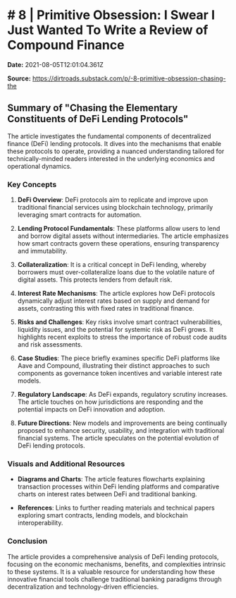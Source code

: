 # # 8 | Primitive Obsession: I Swear I Just Wanted To Write a Review of Compound Finance

**Date:** 2021-08-05T12:01:04.361Z

**Source:** https://dirtroads.substack.com/p/-8-primitive-obsession-chasing-the

## Summary of "Chasing the Elementary Constituents of DeFi Lending Protocols"

The article investigates the fundamental components of decentralized finance (DeFi) lending protocols. It dives into the mechanisms that enable these protocols to operate, providing a nuanced understanding tailored for technically-minded readers interested in the underlying economics and operational dynamics.

### Key Concepts

1. **DeFi Overview**: DeFi protocols aim to replicate and improve upon traditional financial services using blockchain technology, primarily leveraging smart contracts for automation.

2. **Lending Protocol Fundamentals**: These platforms allow users to lend and borrow digital assets without intermediaries. The article emphasizes how smart contracts govern these operations, ensuring transparency and immutability.

3. **Collateralization**: It is a critical concept in DeFi lending, whereby borrowers must over-collateralize loans due to the volatile nature of digital assets. This protects lenders from default risk.

4. **Interest Rate Mechanisms**: The article explores how DeFi protocols dynamically adjust interest rates based on supply and demand for assets, contrasting this with fixed rates in traditional finance.

5. **Risks and Challenges**: Key risks involve smart contract vulnerabilities, liquidity issues, and the potential for systemic risk as DeFi grows. It highlights recent exploits to stress the importance of robust code audits and risk assessments.

6. **Case Studies**: The piece briefly examines specific DeFi platforms like Aave and Compound, illustrating their distinct approaches to such components as governance token incentives and variable interest rate models.

7. **Regulatory Landscape**: As DeFi expands, regulatory scrutiny increases. The article touches on how jurisdictions are responding and the potential impacts on DeFi innovation and adoption.

8. **Future Directions**: New models and improvements are being continually proposed to enhance security, usability, and integration with traditional financial systems. The article speculates on the potential evolution of DeFi lending protocols.

### Visuals and Additional Resources

- **Diagrams and Charts**: The article features flowcharts explaining transaction processes within DeFi lending platforms and comparative charts on interest rates between DeFi and traditional banking.

- **References**: Links to further reading materials and technical papers exploring smart contracts, lending models, and blockchain interoperability.

### Conclusion

The article provides a comprehensive analysis of DeFi lending protocols, focusing on the economic mechanisms, benefits, and complexities intrinsic to these systems. It is a valuable resource for understanding how these innovative financial tools challenge traditional banking paradigms through decentralization and technology-driven efficiencies.